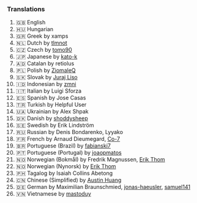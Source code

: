 ### Translations
1. 🇬🇧 English
2. 🇭🇺 Hungarian
3. 🇬🇷 Greek by xamps
4. 🇳🇱 Dutch by [tlmnot](https://github.com/tlmnot)
5. 🇨🇿 Czech by [tomo90](https://github.com/tomo90)
6. 🇯🇵 Japanese by [kato-k](https://github.com/kato-k)
7. 🇦🇩 Catalan by retiolus
8. 🇵🇱 Polish by [ZiomaleQ](https://github.com/ZiomaleQ)
9. 🇸🇰 Slovak by [Juraj Liso](https://github.com/LiJu09)
10. 🇮🇩 Indonesian by [zmni](https://github.com/zmni)
11. 🇮🇹 Italian by Luigi Sforza
12. 🇪🇸 Spanish by Jose Casas
13. 🇹🇷 Turkish by Helpful User
14. 🇺🇦 Ukrainian by Alex Shpak
15. 🇩🇰 Danish by [shoddysheep](https://github.com/shoddysheep)
16. 🇸🇪 Swedish by Erik Lindström
17. 🇷🇺 Russian by Denis Bondarenko, Lyyako
18. 🇫🇷 French by Arnaud Dieumegard, [Co-7](https://github.com/Co-7)
19. 🇧🇷 Portuguese (Brazil) by [fabianski7](https://github.com/fabianski7)
20. 🇵🇹 Portuguese (Portugal) by [joaopmatos](https://github.com/joaopmatos)
21. 🇳🇴 Norwegian (Bokmål) by Fredrik Magnussen, [Erik Thom](https://github.com/erikthm)
22. 🇳🇴 Norwegian (Nynorsk) by [Erik Thom](https://github.com/erikthm)
23. 🇵🇭 Tagalog by Isaiah Collins Abetong
24. 🇨🇳 Chinese (Simplified) by [Austin Huang](https://github.com/austinhuang0131)
25. 🇩🇪 German by Maximilian Braunschmied, [jonas-haeusler](https://github.com/jonas-haeusler), [samuel141](https://github.com/samuel141)
26. 🇻🇳 Vietnamese by [mastoduy](https://github.com/mastoduy)